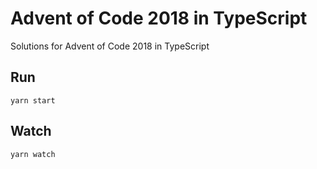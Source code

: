 # Advent of Code 2018 in TypeScript

Solutions for Advent of Code 2018 in TypeScript

## Run

```
yarn start
```

## Watch

```
yarn watch
```
